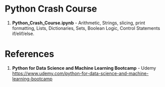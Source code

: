 # Python Crash Course 

1.  **Python_Crash_Course.ipynb** - Arithmetic, Strings, slicing, print formatting, Lists, Dictionaries, Sets, Boolean Logic, Control Statements if/elif/else.  

#  References
1.  **Python for Data Science and Machine Learning Bootcamp** - Udemy   
	https://www.udemy.com/python-for-data-science-and-machine-learning-bootcamp
